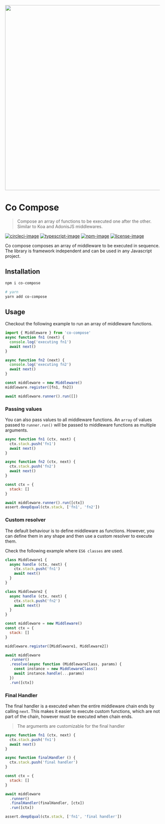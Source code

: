 <div align="center">
  <img src="https://res.cloudinary.com/adonisjs/image/upload/q_100/v1557762307/poppinss_iftxlt.jpg" width="600px">
</div>

# Co Compose
> Compose an array of functions to be executed one after the other. Similar to Koa and AdonisJS middlewares.

[![circleci-image]][circleci-url] [![typescript-image]][typescript-url] [![npm-image]][npm-url] [![license-image]][license-url]

Co compose composes an array of middleware to be executed in sequence. The library is framework independent and can be used in any Javascript project.

## Installation
```sh
npm i co-compose

# yarn
yarn add co-compose
```

## Usage
Checkout the following example to run an array of middleware functions.

```ts
import { Middleware } from 'co-compose'
async function fn1 (next) {
  console.log('executing fn1')
  await next()
}

async function fn2 (next) {
  console.log('executing fn2')
  await next()
}

const middleware = new Middleware()
middleware.register([fn1, fn2])

await middleware.runner().run([])
```

### Passing values
You can also pass values to all middleware functions. An `array` of values passed to `runner.run()` will be passed to middleware functions as multiple arguments.

```js
async function fn1 (ctx, next) {
  ctx.stack.push('fn1')
  await next()
}

async function fn2 (ctx, next) {
  ctx.stack.push('fn2')
  await next()
}

const ctx = {
  stack: []
}

await middleware.runner().run([ctx])
assert.deepEqual(ctx.stack, ['fn1', 'fn2'])
```

### Custom resolver
The default behaviour is to define middleware as functions. However, you can define them in any shape and then use a custom resolver to execute them. 

Check the following example where `ES6 classes` are used.

```js
class Middleware1 {
  async handle (ctx, next) {
    ctx.stack.push('fn1')
    await next()
  }
}

class Middleware2 {
  async handle (ctx, next) {
    ctx.stack.push('fn2')
    await next()
  }
}

const middleware = new Middleware()
const ctx = {
  stack: []
}

middleware.register([Middleware1, Middleware2])

await middleware
  .runner()
  .resolve(async function (MiddlewareClass, params) {
    const instance = new MiddlewareClass()
    await instance.handle(...params)
  })
  .run([ctx])
```

### Final Handler
The final handler is a executed when the entire middleware chain ends by calling `next`. This makes it easier to execute custom functions, which are not part of the chain, however must be executed when chain ends.

> The arguments are customizable for the final handler

```js
async function fn1 (ctx, next) {
  ctx.stack.push('fn1')
  await next()
}

async function finalHandler () {
  ctx.stack.push('final handler')
}

const ctx = {
  stack: []
}

await middleware
  .runner()
  .finalHandler(finalHandler, [ctx])
  .run([ctx])

assert.deepEqual(ctx.stack, ['fn1', 'final handler'])
```

[circleci-image]: https://img.shields.io/circleci/project/github/poppinss/co-compose/master.svg?style=for-the-badge&logo=circleci
[circleci-url]: https://circleci.com/gh/poppinss/co-compose "circleci"

[typescript-image]: https://img.shields.io/badge/Typescript-294E80.svg?style=for-the-badge&logo=typescript
[typescript-url]:  "typescript"

[npm-image]: https://img.shields.io/npm/v/co-compose.svg?style=for-the-badge&logo=npm
[npm-url]: https://npmjs.org/package/co-compose "npm"

[license-image]: https://img.shields.io/npm/l/co-compose?color=blueviolet&style=for-the-badge
[license-url]: LICENSE.md "license"

